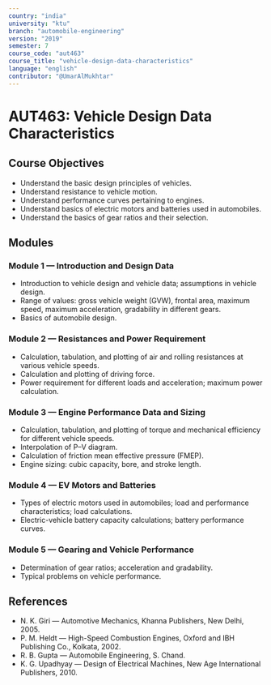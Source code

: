 ```yaml
---
country: "india"
university: "ktu"
branch: "automobile-engineering"
version: "2019"
semester: 7
course_code: "aut463"
course_title: "vehicle-design-data-characteristics"
language: "english"
contributor: "@UmarAlMukhtar"
---
```


# AUT463: Vehicle Design Data Characteristics

## Course Objectives

- Understand the basic design principles of vehicles.
- Understand resistance to vehicle motion.
- Understand performance curves pertaining to engines.
- Understand basics of electric motors and batteries used in automobiles.
- Understand the basics of gear ratios and their selection.

## Modules

### Module 1 — Introduction and Design Data

- Introduction to vehicle design and vehicle data; assumptions in vehicle design.
- Range of values: gross vehicle weight (GVW), frontal area, maximum speed, maximum acceleration, gradability in different gears.
- Basics of automobile design.

### Module 2 — Resistances and Power Requirement

- Calculation, tabulation, and plotting of air and rolling resistances at various vehicle speeds.
- Calculation and plotting of driving force.
- Power requirement for different loads and acceleration; maximum power calculation.

### Module 3 — Engine Performance Data and Sizing

- Calculation, tabulation, and plotting of torque and mechanical efficiency for different vehicle speeds.
- Interpolation of P–V diagram.
- Calculation of friction mean effective pressure (FMEP).
- Engine sizing: cubic capacity, bore, and stroke length.

### Module 4 — EV Motors and Batteries

- Types of electric motors used in automobiles; load and performance characteristics; load calculations.
- Electric-vehicle battery capacity calculations; battery performance curves.

### Module 5 — Gearing and Vehicle Performance

- Determination of gear ratios; acceleration and gradability.
- Typical problems on vehicle performance.

## References

- N. K. Giri — Automotive Mechanics, Khanna Publishers, New Delhi, 2005.
- P. M. Heldt — High-Speed Combustion Engines, Oxford and IBH Publishing Co., Kolkata, 2002.
- R. B. Gupta — Automobile Engineering, S. Chand.
- K. G. Upadhyay — Design of Electrical Machines, New Age International Publishers, 2010.
